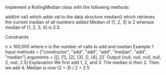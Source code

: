 Implement a RollingMedian class with the following methods:

add(int val) which adds val to the data structure
median() which retrieves the current median of all numbers added
Median of [1, 2, 3] is 2 whereas median of [1, 2, 3, 4] is 2.5.

Constraints

n ≤ 100,000 where n is the number of calls to add and median
Example 1
Input
methods = ["constructor", "add", "add", "add", "median", "add", "median"]
arguments = [[], [1], [2], [3], [], [4], []]`
Output
[null, null, null, null, 2, null, 2.5]
Explanation
We first add 1, 2, and 3. The median is then 2. Then we add 4. Median is now (2 + 3) / 2 = 2.5
